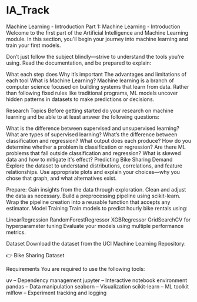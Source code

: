 # IA_Track
Machine Learning - Introduction 
Part 1: Machine Learning - Introduction
Welcome to the first part of the Artificial Intelligence and Machine Learning module.
In this section, you'll begin your journey into machine learning and train your first models.

Don’t just follow the subject blindly—strive to understand the tools you're using.
Read the documentation, and be prepared to explain:

What each step does
Why it’s important
The advantages and limitations of each tool
What is Machine Learning?
Machine learning is a branch of computer science focused on building systems that learn from data.
Rather than following fixed rules like traditional programs, ML models uncover hidden patterns in datasets to make predictions or decisions.

Research Topics
Before getting started do your research on machine learning and be able to at least answer the following questions:

What is the difference between supervised and unsupervised learning?
What are types of supervised learning?
What’s the difference between classification and regression? What output does each produce?
How do you determine whether a problem is classification or regression?
Are there ML problems that fall outside classification and regression?
What is skewed data and how to mitigate it's effect?
Predicting Bike Sharing Demand
Explore the dataset to understand distributions, correlations, and feature relationships.
Use appropriate plots and explain your choices—why you chose that graph, and what alternatives exist.

Prepare:
Gain insights from the data through exploration.
Clean and adjust the data as necessary.
Build a preprocessing pipeline using scikit-learn.
Wrap the pipeline creation into a reusable function that accepts any estimator.
Model Training
Train models to predict hourly bike rentals using:

LinearRegression
RandomForestRegressor
XGBRegressor
GridSearchCV for hyperparameter tuning
Evaluate your models using multiple performance metrics.

Dataset
Download the dataset from the UCI Machine Learning Repository:

👉 Bike Sharing Dataset

Requirements
You are required to use the following tools:

uv – Dependency management
jupyter – Interactive notebook environment
pandas – Data manipulation
seaborn – Visualization
scikit-learn – ML toolkit
mlflow – Experiment tracking and logging
